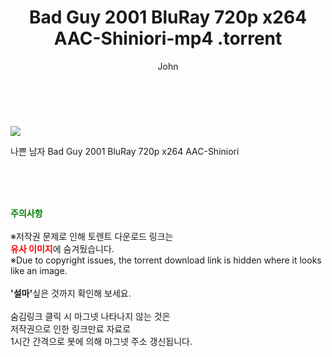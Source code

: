 ﻿---
layout: post
title:  "                    Bad Guy 2001 BluRay 720p x264 AAC-Shiniori-mp4                .torrent"
author: John
categories: [ 영화 ]
tags: [  ]
image: https://torrentrj58.com/uploadfile/full/de5db97c1ebcf2276f2487ae71492090020b49d1.jpg 
description: "                    Bad Guy 2001 BluRay 720p x264 AAC-Shiniori-mp4                 torrent 정보 공유"
toc: true
toc_sticky: true
---

<br>
<p><img src="https://torrentrj58.com/uploadfile/full/de5db97c1ebcf2276f2487ae71492090020b49d1.jpg"/></p>
 나쁜 남자 Bad Guy 2001 BluRay 720p x264 AAC-Shiniori    
    
<br><br><br>
<p data-ke-size="size16"><b><span style="color: green;">주의사항</span></b><br /><br />※저작권 문제로 인해 토렌트 다운로드 링크는<br /><b><span style="color: red;">유사 이미지</span></b>에 숨겨뒀습니다.<br />※Due to copyright issues, the torrent download link is hidden where it looks like an image.<br /><br /><b>'설마'</b>싶은 것까지 확인해 보세요.<br /><br />숨김링크 클릭 시 마그넷 나타나지 않는 것은<br />저작권으로 인한 링크만료 자료로<br />1시간 간격으로 봇에 의해 마그넷 주소 갱신됩니다.</p>
